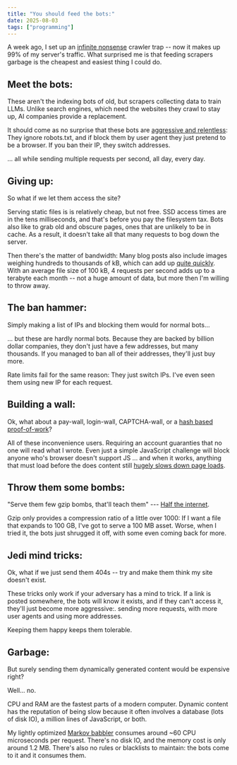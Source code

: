 ```yaml
---
title: "You should feed the bots:"
date: 2025-08-03
tags: ["programming"]
---
```


A week ago, I set up an [infinite nonsense](/babble/entry-point) crawler trap -- now it makes up 99% of my server's traffic. 
What surprised me is that feeding scrapers garbage is the cheapest and easiest thing I could do. 

## Meet the bots:

These aren't the indexing bots of old, but scrapers collecting data to train LLMs.
Unlike search engines, which need the websites they crawl to stay up, AI companies provide a replacement. 

It should come as no surprise that these bots are [aggressive and relentless](https://status.sr.ht/issues/2025-03-17-git.sr.ht-llms/): 
They ignore robots.txt, and if block them by user agent they just pretend to be a browser. 
If you ban their IP, they switch addresses.

... all while sending multiple requests per second, all day, every day. 

## Giving up:

So what if we let them access the site?

Serving static files is is relatively cheap, but not free.
SSD access times are in the tens milliseconds, and that's before you pay the filesystem tax. 
Bots also like to grab old and obscure pages, ones that are unlikely to be in cache. 
As a result, it doesn't take all that many requests to bog down the server.

Then there's the matter of bandwidth:
Many blog posts also include images weighing hundreds to thousands of kB, which can add up [quite quickly](https://about.readthedocs.com/blog/2024/07/ai-crawlers-abuse/).
With an average file size of 100 kB, 4 requests per second adds up to a terabyte each month
-- not a huge amount of data, but more then I'm willing to throw away.

## The ban hammer:

Simply making a list of IPs and blocking them would for normal bots...

... but these are hardly normal bots.
Because they are backed by billion dollar companies, they don't just have a few addresses, but many thousands. 
If you managed to ban all of their addresses, they'll just buy more.

Rate limits fail for the same reason: They just switch IPs. 
I've even seen them using new IP for each request. 

## Building a wall:

Ok, what about a pay-wall, login-wall, CAPTCHA-wall, or a [hash based proof-of-work](https://anubis.techaro.lol/)?

All of these inconvenience users. 
Requiring an account guaranties that no one will read what I wrote.
Even just a simple JavaScript challenge will block anyone who's browser doesn't support JS
... and when it works, anything that must load before the does content still [hugely slows down page loads](/misc/inline_css/).

## Throw them some bombs:

"Serve them few gzip bombs, that'll teach them" --- [Half the internet](https://idiallo.com/blog/zipbomb-protection).

Gzip only provides a compression ratio of a little over 1000:
If I want a file that expands to 100 GB, I've got to serve a 100 MB asset.
Worse, when I tried it, the bots just shrugged it off, with some even coming back for more.

## Jedi mind tricks:

Ok, what if we just send them 404s -- try and make them think my site doesn't exist.

These tricks only work if your adversary has a mind to trick.
If a link is posted somewhere, the bots will know it exists, and if they can't access it, they'll just become more aggressive:.
sending more requests, with more user agents and using more addresses.

Keeping them happy keeps them tolerable.

## Garbage:

But surely sending them dynamically generated content would be expensive right? 

Well... no. 

CPU and RAM are the fastest parts of a modern computer.
Dynamic content has the reputation of being slow because it often involves a database (lots of disk IO), a million lines of JavaScript, or both.

My lightly optimized [Markov babbler](babble.c) consumes around ~60 CPU microseconds per request.
There's no disk IO, and the memory cost is only around 1.2 MB.
There's also no rules or blacklists to maintain: the bots come to it and it consumes them.
